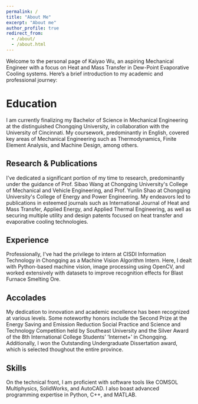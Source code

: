 ```yaml
---
permalink: /
title: "About Me"
excerpt: "About me"
author_profile: true
redirect_from: 
  - /about/
  - /about.html
---
```

Welcome to the personal page of Kaiyao Wu, an aspiring Mechanical Engineer with a focus on Heat and Mass Transfer in Dew-Point Evaporative Cooling systems. Here’s a brief introduction to my academic and professional journey:

Education
======
I am currently finalizing my Bachelor of Science in Mechanical Engineering at the distinguished Chongqing University, in collaboration with the University of Cincinnati. My coursework, predominantly in English, covered key areas of Mechanical Engineering such as Thermodynamics, Finite Element Analysis, and Machine Design, among others.

Research & Publications
------
I've dedicated a significant portion of my time to research, predominantly under the guidance of Prof. Sibao Wang at Chongqing University's College of Mechanical and Vehicle Engineering, and Prof. Yunlin Shao at Chongqing University's College of Energy and Power Engineering. My endeavors led to publications in esteemed journals such as International Journal of Heat and Mass Transfer, Applied Energy, and Applied Thermal Engineering, as well as securing multiple utility and design patents focused on heat transfer and evaporative cooling technologies. 

Experience
------
Professionally, I've had the privilege to intern at CISDI Information Technology in Chongqing as a Machine Vision Algorithm Intern. Here, I dealt with Python-based machine vision, image processing using OpenCV, and worked extensively with datasets to improve recognition effects for Blast Furnace Smelting Ore.

Accolades
------
My dedication to innovation and academic excellence has been recognized at various levels. Some noteworthy honors include the Second Prize at the Energy Saving and Emission Reduction Social Practice and Science and Technology Competition held by Southeast University and the Silver Award of the 8th International College Students’ ‘Internet+’ in Chongqing. Additionally, I won the Outstanding Undergraduate Dissertation award, which is selected thoughout the entire province.

Skills
------
On the technical front, I am proficient with software tools like COMSOL Multiphysics, SolidWorks, and AutoCAD. I also boast advanced programming expertise in Python, C++, and MATLAB.
